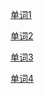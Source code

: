 
[单词1](https://docs.qq.com/doc/BrSUXX370htK2CBFFN1PhojI1nQoL64iQHHI4)

[单词2](https://docs.qq.com/doc/BrSUXX370htK2lpem11Una7646bw5Q0QSqUm2)

[单词3](https://docs.qq.com/doc/BrSUXX370htK26n92g299D3t0rKPfu3mNdcK2)

[单词4](https://docs.qq.com/doc/BrSUXX370htK2glvui18anP91bEXR71FsYL40)



